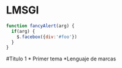 # LMSGI

```javascript
function fancyAlert(arg) {
  if(arg) {
    $.facebox({div:'#foo'})
  }
}
```
  #Titulo 1
    * Primer tema
      *Lenguaje de marcas
